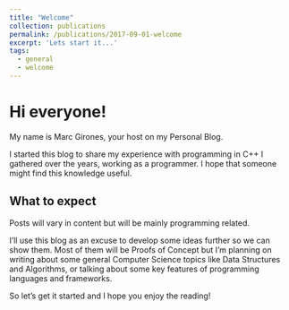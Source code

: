 ```yaml
---
title: "Welcome"
collection: publications
permalink: /publications/2017-09-01-welcome
excerpt: 'Lets start it...'
tags:
  - general
  - welcome
---
```


# Hi everyone!

My name is Marc Girones, your host on my Personal Blog.

I started this blog to share my experience with programming in C++ I
gathered over the years, working as a programmer. I hope that
someone might find this knowledge useful.

## What to expect
Posts will vary in content but will be mainly programming related.

I’ll use this blog as an excuse to develop some ideas further so we can
show them. Most of them will be Proofs of Concept but I’m planning on
writing about some general Computer Science topics like Data
Structures and Algorithms, or talking about some key features of
programming languages and frameworks.

So let’s get it started and I hope you enjoy the reading!

